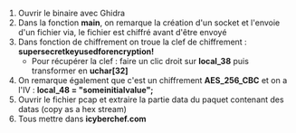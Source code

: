 1. Ouvrir le binaire avec Ghidra
2. Dans la fonction **main**, on remarque la création d'un socket et l'envoie d'un fichier via, le fichier est chiffré avant d'être envoyé
3. Dans fonction de chiffrement on troue la clef de chiffrement : **supersecretkeyusedforencryption!**
   - Pour récupérer la clef : faire un clic droit sur **local_38** puis transformer en **uchar[32]**
4. On remarque également que c'est un chiffrement **AES_256_CBC** et on a l'IV : **local_48 = "someinitialvalue";**
5. Ouvrir le fichier pcap et extraire la partie data du paquet contenant des datas (copy as a hex stream)
6. Tous mettre dans **icyberchef.com**